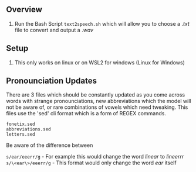 ## Overview

1. Run the Bash Script `text2speech.sh` which will allow you to choose a $.txt$ file to convert and output a $.wav$


## Setup

1. This only works on linux or on WSL2 for windows (Linux for Windows)


## Pronounciation Updates

There are 3 files which should be constantly updated as you come across words with strange pronounciations, new abbreviations which the model will not be aware of, or rare combinations of vowels which need tweaking.  This files use the 'sed' cli format which is a form of REGEX commands.

`fonetix.sed` <br>
`abbreviations.sed` <br>
`letters.sed` <br>

Be aware of the difference between 

`s/ear/eeerr/g` - For example this would change the word $linear$ to $lineerrr$ <br>
`s/\<ear\>/eeerr/g` - This format would only change the word $ear$ itself


